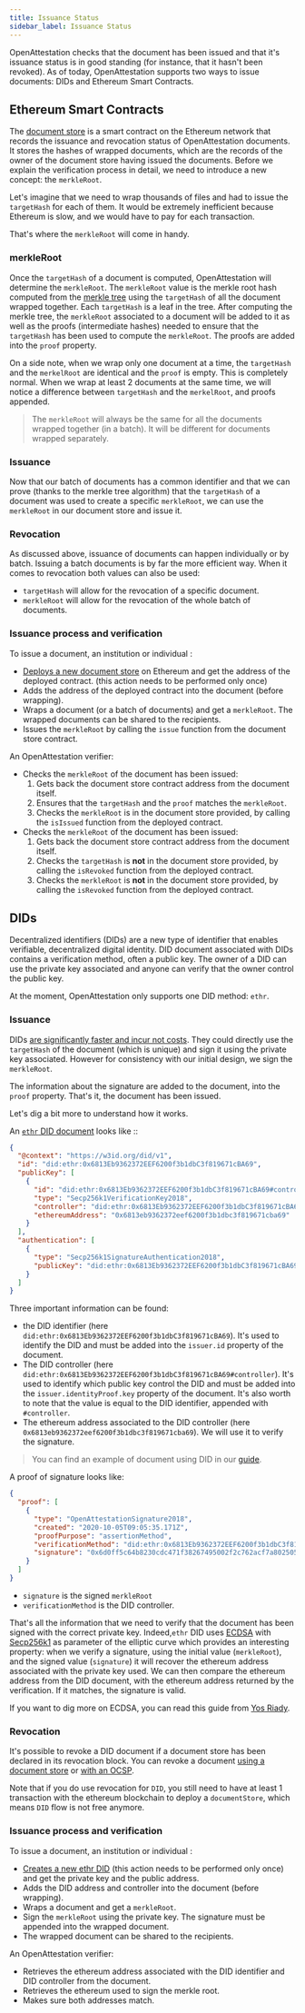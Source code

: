 ```yaml
---
title: Issuance Status
sidebar_label: Issuance Status
---
```


OpenAttestation checks that the document has been issued and that it's issuance status is in good standing (for instance, that it hasn't been revoked). As of today, OpenAttestation supports two ways to issue documents: DIDs and Ethereum Smart Contracts.

## Ethereum Smart Contracts

The [document store](/docs/verifiable-document/document-store) is a smart contract on the Ethereum network that records the issuance and revocation status of OpenAttestation documents. It stores the hashes of wrapped documents, which are the records of the owner of the document store having issued the documents. Before we explain the verification process in detail, we need to introduce a new concept: the `merkleRoot`.

Let's imagine that we need to wrap thousands of files and had to issue the `targetHash` for each of them. It would be extremely inefficient because Ethereum is slow, and we would have to pay for each transaction.

That's where the `merkleRoot` will come in handy.

### merkleRoot

Once the `targetHash` of a document is computed, OpenAttestation will determine the `merkleRoot`. The `merkleRoot` value is the merkle root hash computed from the [merkle tree](https://en.wikipedia.org/wiki/Merkle_tree) using the `targetHash` of all the document wrapped together. Each `targetHash` is a leaf in the tree. After computing the merkle tree, the `merkleRoot` associated to a document will be added to it as well as the proofs (intermediate hashes) needed to ensure that the `targetHash` has been used to compute the `merkleRoot`. The proofs are added into the `proof` property.

On a side note, when we wrap only one document at a time, the `targetHash` and the `merkelRoot` are identical and the `proof` is empty. This is completely normal. When we wrap at least 2 documents at the same time, we will notice a difference between `targetHash` and the `merkelRoot`, and proofs appended.

> The `merkleRoot` will always be the same for all the documents wrapped together (in a batch). It will be different for documents wrapped separately.

### Issuance

Now that our batch of documents has a common identifier and that we can prove (thanks to the merkle tree algorithm) that the `targetHash` of a document was used to create a specific `merkleRoot`, we can use the `merkleRoot` in our document store and issue it.

### Revocation

As discussed above, issuance of documents can happen individually or by batch. Issuing a batch documents is by far the more efficient way. When it comes to revocation both values can also be used:

- `targetHash` will allow for the revocation of a specific document.
- `merkleRoot` will allow for the revocation of the whole batch of documents.

### Issuance process and verification

To issue a document, an institution or individual :

- [Deploys a new document store](/docs/verifiable-document/document-store) on Ethereum and get the address of the deployed contract. (this action needs to be performed only once)
- Adds the address of the deployed contract into the document (before wrapping).
- Wraps a document (or a batch of documents) and get a `merkleRoot`. The wrapped documents can be shared to the recipients.
- Issues the `merkleRoot` by calling the `issue` function from the document store contract.

An OpenAttestation verifier:

- Checks the `merkleRoot` of the document has been issued:
  1. Gets back the document store contract address from the document itself.
  1. Ensures that the `targetHash` and the `proof` matches the `merkleRoot`.
  1. Checks the `merkleRoot` is in the document store provided, by calling the `isIssued` function from the deployed contract.
- Checks the `merkleRoot` of the document has been issued:
  1. Gets back the document store contract address from the document itself.
  1. Checks the `targetHash` is **not** in the document store provided, by calling the `isRevoked` function from the deployed contract.
  1. Checks the `merkleRoot` is **not** in the document store provided, by calling the `isRevoked` function from the deployed contract.

## DIDs

Decentralized identifiers (DIDs) are a new type of identifier that enables verifiable, decentralized digital identity. DID document associated with DIDs contains a verification method, often a public key. The owner of a DID can use the private key associated and anyone can verify that the owner control the public key.

At the moment, OpenAttestation only supports one DID method: `ethr`.

### Issuance

DIDs [are significantly faster and incur not costs](/docs/verifiable-document/comparison). They could directly use the `targetHash` of the document (which is unique) and sign it using the private key associated. However for consistency with our initial design, we sign the `merkleRoot`.

The information about the signature are added to the document, into the `proof` property. That's it, the document has been issued.

Let's dig a bit more to understand how it works.

An [`ethr` DID document](https://dev.uniresolver.io/1.0/identifiers/did:ethr:0x6813Eb9362372EEF6200f3b1dbC3f819671cBA69) looks like ::

```json
{
  "@context": "https://w3id.org/did/v1",
  "id": "did:ethr:0x6813Eb9362372EEF6200f3b1dbC3f819671cBA69",
  "publicKey": [
    {
      "id": "did:ethr:0x6813Eb9362372EEF6200f3b1dbC3f819671cBA69#controller",
      "type": "Secp256k1VerificationKey2018",
      "controller": "did:ethr:0x6813Eb9362372EEF6200f3b1dbC3f819671cBA69",
      "ethereumAddress": "0x6813eb9362372eef6200f3b1dbc3f819671cba69"
    }
  ],
  "authentication": [
    {
      "type": "Secp256k1SignatureAuthentication2018",
      "publicKey": "did:ethr:0x6813Eb9362372EEF6200f3b1dbC3f819671cBA69#controller"
    }
  ]
}
```

Three important information can be found:

- the DID identifier (here `did:ethr:0x6813Eb9362372EEF6200f3b1dbC3f819671cBA69`). It's used to identify the DID and must be added into the `issuer.id` property of the document.
- The DID controller (here `did:ethr:0x6813Eb9362372EEF6200f3b1dbC3f819671cBA69#controller`). It's used to identify which public key control the DID and must be added into the `issuer.identityProof.key` property of the document. It's also worth to note that the value is equal to the DID identifier, appended with `#controller`.
- The ethereum address associated to the DID controller (here `0x6813eb9362372eef6200f3b1dbc3f819671cba69`). We will use it to verify the signature.

> You can find an example of document using DID in our [guide](/docs/verifiable-document/did/raw-document).

A proof of signature looks like:

```json
{
  "proof": [
    {
      "type": "OpenAttestationSignature2018",
      "created": "2020-10-05T09:05:35.171Z",
      "proofPurpose": "assertionMethod",
      "verificationMethod": "did:ethr:0x6813Eb9362372EEF6200f3b1dbC3f819671cBA69#controller",
      "signature": "0x6d0ff5c64b8230cdc471f38267495002f2c762acf7a80250599809ee32b4255377f1adcb56fb712dee66bfeb21be6b5d802f299aea1f1edca129e88e4c1742ce1c"
    }
  ]
}
```

- `signature` is the signed `merkleRoot`
- `verificationMethod` is the DID controller.

That's all the information that we need to verify that the document has been signed with the correct private key. Indeed,`ethr` DID uses [ECDSA](https://en.wikipedia.org/wiki/Elliptic_Curve_Digital_Signature_Algorithm) with [Secp256k1](https://en.bitcoin.it/wiki/Secp256k1) as parameter of the elliptic curve which provides an interesting property: when we verify a signature, using the initial value (`merkleRoot`), and the signed value (`signature`) it will recover the ethereum address associated with the private key used. We can then compare the ethereum address from the DID document, with the ethereum address returned by the verification. If it matches, the signature is valid.

If you want to dig more on ECDSA, you can read this guide from [Yos Riady](https://yos.io/2018/11/16/ethereum-signatures/).

### Revocation

It's possible to revoke a DID document if a document store has been declared in its revocation block. You can revoke a document [using a document store](/docs/verifiable-document/did/revoking-document-document-store) or [with an OCSP](/docs/verifiable-document/did/revoking-document-ocsp).

Note that if you do use revocation for `DID`, you still need to have at least 1 transaction with the ethereum blockchain to deploy a `documentStore`, which means `DID` flow is not free anymore.

### Issuance process and verification

To issue a document, an institution or individual :

- [Creates a new ethr DID](/docs/verifiable-document/did/create) (this action needs to be performed only once) and get the private key and the public address.
- Adds the DID address and controller into the document (before wrapping).
- Wraps a document and get a `merkleRoot`.
- Sign the `merkleRoot` using the private key. The signature must be appended into the wrapped document.
- The wrapped document can be shared to the recipients.

An OpenAttestation verifier:

- Retrieves the ethereum address associated with the DID identifier and DID controller from the document.
- Retrieves the ethereum used to sign the merkle root.
- Makes sure both addresses match.

